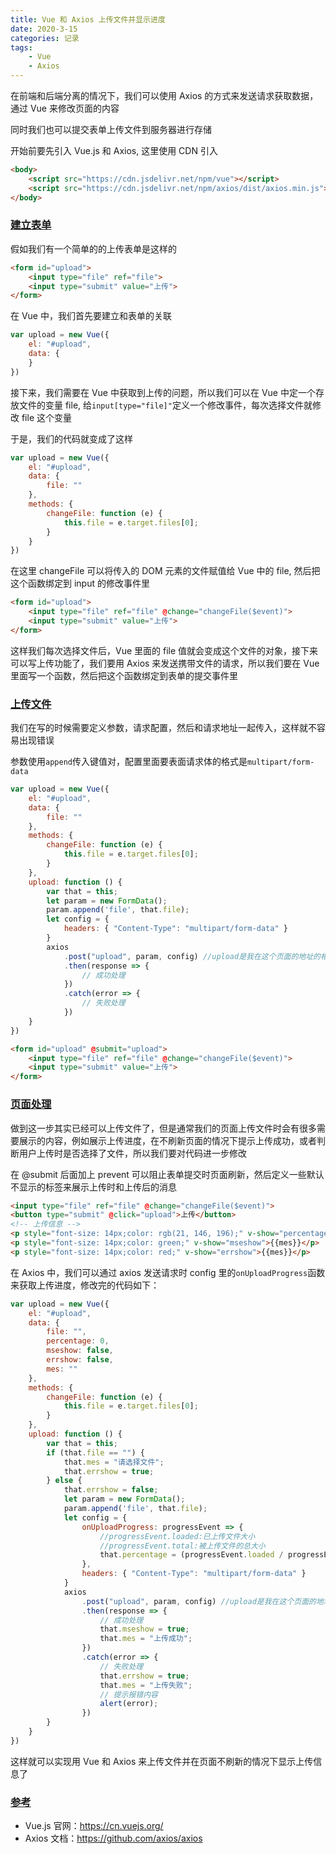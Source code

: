 ```yaml
---
title: Vue 和 Axios 上传文件并显示进度
date: 2020-3-15
categories: 记录
tags:
    - Vue
    - Axios
---
```


在前端和后端分离的情况下，我们可以使用 Axios 的方式来发送请求获取数据，通过 Vue 来修改页面的内容

同时我们也可以提交表单上传文件到服务器进行存储

开始前要先引入 Vue.js 和 Axios, 这里使用 CDN 引入

```Html
<body>
    <script src="https://cdn.jsdelivr.net/npm/vue"></script>
    <script src="https://cdn.jsdelivr.net/npm/axios/dist/axios.min.js"></script>
</body>
```

<!-- more -->

### [建立表单](#建立表单)

假如我们有一个简单的的上传表单是这样的

```Html
<form id="upload">
    <input type="file" ref="file">
    <input type="submit" value="上传">
</form>
```

在 Vue 中，我们首先要建立和表单的关联

```JavaScript
var upload = new Vue({
    el: "#upload",
    data: {
    }
})
```

接下来，我们需要在 Vue 中获取到上传的问题，所以我们可以在 Vue 中定一个存放文件的变量 file, 给`input[type="file]"`定义一个修改事件，每次选择文件就修改 file 这个变量

于是，我们的代码就变成了这样

```JavaScript
var upload = new Vue({
    el: "#upload",
    data: {
        file: ""
    },
    methods: {
        changeFile: function (e) {
            this.file = e.target.files[0];
        }
    }
})
```

在这里 changeFile 可以将传入的 DOM 元素的文件赋值给 Vue 中的 file, 然后把这个函数绑定到 input 的修改事件里

```Html
<form id="upload">
    <input type="file" ref="file" @change="changeFile($event)">
    <input type="submit" value="上传">
</form>
```

这样我们每次选择文件后，Vue 里面的 file 值就会变成这个文件的对象，接下来可以写上传功能了，我们要用 Axios 来发送携带文件的请求，所以我们要在 Vue 里面写一个函数，然后把这个函数绑定到表单的提交事件里

### [上传文件](#上传文件)

我们在写的时候需要定义参数，请求配置，然后和请求地址一起传入，这样就不容易出现错误

参数使用`append`传入键值对，配置里面要表面请求体的格式是`multipart/form-data`

```JavaScript
var upload = new Vue({
    el: "#upload",
    data: {
        file: ""
    },
    methods: {
        changeFile: function (e) {
            this.file = e.target.files[0];
        }
    },
    upload: function () {
        var that = this;
        let param = new FormData();
        param.append('file', that.file);
        let config = {
            headers: { "Content-Type": "multipart/form-data" }
        }
        axios
            .post("upload", param, config) //upload是我在这个页面的地址的相对路径下的请求地址
            .then(response => {
                // 成功处理
            })
            .catch(error => {
                // 失败处理
            })
    }
})
```

```Html
<form id="upload" @submit="upload">
    <input type="file" ref="file" @change="changeFile($event)">
    <input type="submit" value="上传">
</form>
```

### [页面处理](#页面处理)

做到这一步其实已经可以上传文件了，但是通常我们的页面上传文件时会有很多需要展示的内容，例如展示上传进度，在不刷新页面的情况下提示上传成功，或者判断用户上传时是否选择了文件，所以我们要对代码进一步修改

在 @submit 后面加上 prevent 可以阻止表单提交时页面刷新，然后定义一些默认不显示的标签来展示上传时和上传后的消息

```Html
<input type="file" ref="file" @change="changeFile($event)">
<button type="submit" @click="upload">上传</button>
<!-- 上传信息 -->
<p style="font-size: 14px;color: rgb(21, 146, 196);" v-show="percentage==0?false:(percentage==100?false:true)">{{percentage}}%</p>
<p style="font-size: 14px;color: green;" v-show="mseshow">{{mes}}</p>
<p style="font-size: 14px;color: red;" v-show="errshow">{{mes}}</p>
```

在 Axios 中，我们可以通过 axios 发送请求时 config 里的`onUploadProgress`函数来获取上传进度，修改完的代码如下：

```JavaScript
var upload = new Vue({
    el: "#upload",
    data: {
        file: "",
        percentage: 0,
        mseshow: false,
        errshow: false,
        mes: ""
    },
    methods: {
        changeFile: function (e) {
            this.file = e.target.files[0];
        }
    },
    upload: function () {
        var that = this;
        if (that.file == "") {
            that.mes = "请选择文件";
            that.errshow = true;
        } else {
            that.errshow = false;
            let param = new FormData();
            param.append('file', that.file);
            let config = {
                onUploadProgress: progressEvent => {
                    //progressEvent.loaded:已上传文件大小
                    //progressEvent.total:被上传文件的总大小
                    that.percentage = (progressEvent.loaded / progressEvent.total).toFixed(2) * 100;
                },
                headers: { "Content-Type": "multipart/form-data" }
            }
            axios
                .post("upload", param, config) //upload是我在这个页面的地址的相对路径下的请求地址
                .then(response => {
                    // 成功处理
                    that.mseshow = true;
                    that.mes = "上传成功";
                })
                .catch(error => {
                    // 失败处理
                    that.errshow = true;
                    that.mes = "上传失败";
                    // 提示报错内容
                    alert(error);
                })
        }
    }
})
```

这样就可以实现用 Vue 和 Axios 来上传文件并在页面不刷新的情况下显示上传信息了

### [参考](#参考)

- Vue.js 官网：<https://cn.vuejs.org/>
- Axios 文档：<https://github.com/axios/axios>
